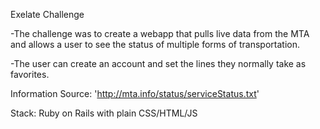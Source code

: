 Exelate Challenge

-The challenge was to create a webapp that pulls live data from the MTA and allows a user to see the status of multiple forms of transportation.

-The user can create an account and set the lines they normally take as favorites.

Information Source: 'http://mta.info/status/serviceStatus.txt'

Stack: Ruby on Rails with plain CSS/HTML/JS



